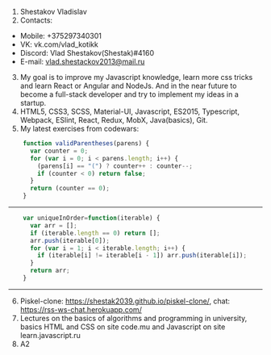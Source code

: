 1. Shestakov Vladislav
2. Contacts:
  * Mobile: +375297340301
  * VK: vk.com/vlad_kotikk
  * Discord: Vlad Shestakov(Shestak)#4160
  * E-mail: vlad.shestackov2013@mail.ru
3. My goal is to improve my Javascript knowledge, learn more css tricks and learn React or Angular and NodeJs. And in the near future to become a full-stack developer and try to implement my ideas in a startup.
4. HTML5, CSS3, SCSS, Material-UI, Javascript, ES2015, Typescript, Webpack, ESlint, React, Redux, MobX, Java(basics), Git.
5. My latest exercises from codewars:  
```javascript
    function validParentheses(parens) {  
      var counter = 0;  
      for (var i = 0; i < parens.length; i++) {  
        (parens[i] == "(") ? counter++ : counter--;  
        if (counter < 0) return false;  
      }  
      return (counter == 0);  
    }  
```
***
```javascript
    var uniqueInOrder=function(iterable) {  
      var arr = [];  
      if (iterable.length == 0) return [];  
      arr.push(iterable[0]);  
      for (var i = 1; i < iterable.length; i++) {  
        if (iterable[i] != iterable[i - 1]) arr.push(iterable[i]);  
      }  
      return arr;  
    }
```  
***  
6. Piskel-clone: https://shestak2039.github.io/piskel-clone/, chat: https://rss-ws-chat.herokuapp.com/
7. Lectures on the basics of algorithms and programming in university, basics HTML and CSS on site code.mu and Javascript on site learn.javascript.ru
8. A2
